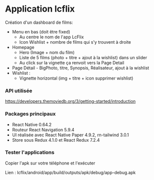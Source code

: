 # Application lcflix

Création d'un dashboard de films:
- Menu en bas (doit être fixed)
    - Au centre le nom de l'app LcFlix
    - Icon Wishlist + nombre de films qui s'y trouvent à droite
- Homepage
    - Hero (Image + nom du film)
    - Liste de 5 films (photo + titre + ajout à la wishlist) dans un slider
    - Au click sur la vignette ça renvoit vers la Page Detail
- Page Détail - BigPhoto, titre, Synopsis, Réalisateur, ajout à la wishlist
- Wishlist :
    - Vignette horizontal (img + titre + icon supprimer wishlist)

### API utilisée

https://developers.themoviedb.org/3/getting-started/introduction

### Packages principaux

- React Native 0.64.2 
- Routeur React Navigation 5.9.4
- UI réalisée avec React Native Paper 4.9.2, rn-tailwind 3.0.1
- Store sous Redux 4.1.0  et React Redux 7.2.4

### Tester l'applications

Copier l'apk sur votre téléphone et l'exécuter 

Lien :
lcflix/android/app/build/outputs/apk/debug/app-debug.apk




